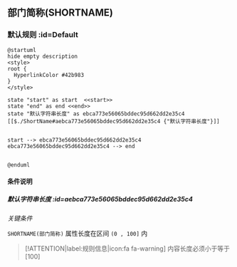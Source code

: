 ## 部门简称(SHORTNAME) <!-- {docsify-ignore-all} -->

   

### 默认规则 :id=Default

```plantuml
@startuml
hide empty description
<style>
root {
  HyperlinkColor #42b983
}
</style>

state "start" as start  <<start>>
state "end" as end <<end>>
state "默认字符串长度" as ebca773e56065bddec95d662dd2e35c4 [[$./ShortName#aebca773e56065bddec95d662dd2e35c4 {"默认字符串长度"}]]


start --> ebca773e56065bddec95d662dd2e35c4 
ebca773e56065bddec95d662dd2e35c4 --> end 


@enduml
```

#### 条件说明

##### 默认字符串长度 :id=aebca773e56065bddec95d662dd2e35c4


*关键条件*


`SHORTNAME(部门简称)` 属性长度在区间 `(0 , 100]` 内

> [!ATTENTION|label:规则信息|icon:fa fa-warning]
> 内容长度必须小于等于[100]







